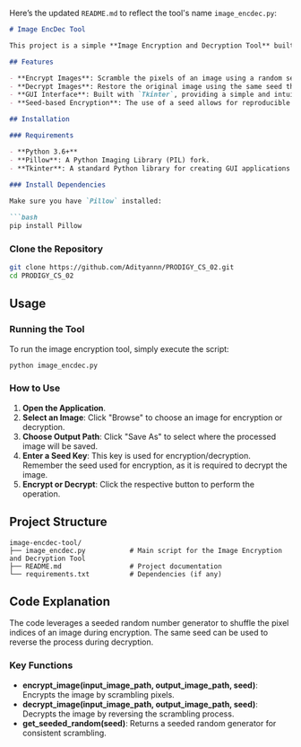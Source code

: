 Here’s the updated `README.md` to reflect the tool's name `image_encdec.py`:

```markdown
# Image EncDec Tool

This project is a simple **Image Encryption and Decryption Tool** built with Python. It allows users to encrypt and decrypt images using a random seed value. The encryption and decryption are performed by scrambling pixel values based on a user-provided seed.

## Features

- **Encrypt Images**: Scramble the pixels of an image using a random seed to create an encrypted version.
- **Decrypt Images**: Restore the original image using the same seed that was used for encryption.
- **GUI Interface**: Built with `Tkinter`, providing a simple and intuitive user interface.
- **Seed-based Encryption**: The use of a seed allows for reproducible encryption and decryption.

## Installation

### Requirements

- **Python 3.6+**
- **Pillow**: A Python Imaging Library (PIL) fork.
- **Tkinter**: A standard Python library for creating GUI applications (usually included with Python).
  
### Install Dependencies

Make sure you have `Pillow` installed:

```bash
pip install Pillow
```

### Clone the Repository

```bash
git clone https://github.com/Adityannn/PRODIGY_CS_02.git
cd PRODIGY_CS_02
```

## Usage

### Running the Tool

To run the image encryption tool, simply execute the script:

```bash
python image_encdec.py
```

### How to Use

1. **Open the Application**.
2. **Select an Image**: Click "Browse" to choose an image for encryption or decryption.
3. **Choose Output Path**: Click "Save As" to select where the processed image will be saved.
4. **Enter a Seed Key**: This key is used for encryption/decryption. Remember the seed used for encryption, as it is required to decrypt the image.
5. **Encrypt or Decrypt**: Click the respective button to perform the operation.

## Project Structure

```plaintext
image-encdec-tool/
├── image_encdec.py           # Main script for the Image Encryption and Decryption Tool
├── README.md                 # Project documentation
└── requirements.txt          # Dependencies (if any)
```

## Code Explanation

The code leverages a seeded random number generator to shuffle the pixel indices of an image during encryption. The same seed can be used to reverse the process during decryption.

### Key Functions

- **encrypt_image(input_image_path, output_image_path, seed)**: Encrypts the image by scrambling pixels.
- **decrypt_image(input_image_path, output_image_path, seed)**: Decrypts the image by reversing the scrambling process.
- **get_seeded_random(seed)**: Returns a seeded random generator for consistent scrambling.
